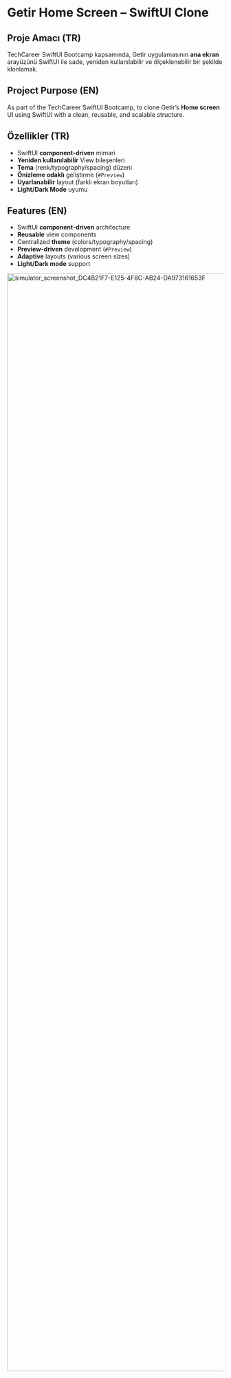 # Getir Home Screen – SwiftUI Clone

## Proje Amacı (TR)
TechCareer SwiftUI Bootcamp kapsamında, Getir uygulamasının **ana ekran** arayüzünü SwiftUI ile sade, yeniden kullanılabilir ve ölçeklenebilir bir şekilde klonlamak.

## Project Purpose (EN)
As part of the TechCareer SwiftUI Bootcamp, to clone Getir’s **Home screen** UI using SwiftUI with a clean, reusable, and scalable structure.

## Özellikler (TR)
- SwiftUI **component-driven** mimari
- **Yeniden kullanılabilir** View bileşenleri
- **Tema** (renk/typography/spacing) düzeni
- **Önizleme odaklı** geliştirme (`#Preview`)
- **Uyarlanabilir** layout (farklı ekran boyutları)
- **Light/Dark Mode** uyumu

## Features (EN)
- SwiftUI **component-driven** architecture
- **Reusable** view components
- Centralized **theme** (colors/typography/spacing)
- **Preview-driven** development (`#Preview`)
- **Adaptive** layouts (various screen sizes)
- **Light/Dark mode** support


<img width="1179" height="2556" alt="simulator_screenshot_DC4B21F7-E125-4F8C-AB24-DA973161653F" src="https://github.com/user-attachments/assets/51e30040-28f8-4b0e-9a64-5d29683a1d97" />

